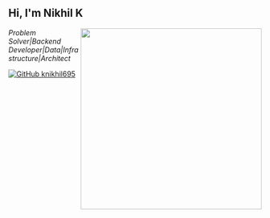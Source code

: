<h2> Hi, I'm Nikhil K </h2>

<img align='right' src="https://github-readme-stats.vercel.app/api?username=knikhil695&count_private=true&show_icons=true&theme=cobalt" width="360">

<p><em>
  
Problem Solver|Backend Developer|Data|Infrastructure|Architect

</em></p>


[![GitHub knikhil695](https://img.shields.io/github/followers/knikhil695?label=follow%20github&style=flat-square)](https://github.com/knikhil695)

<br>
